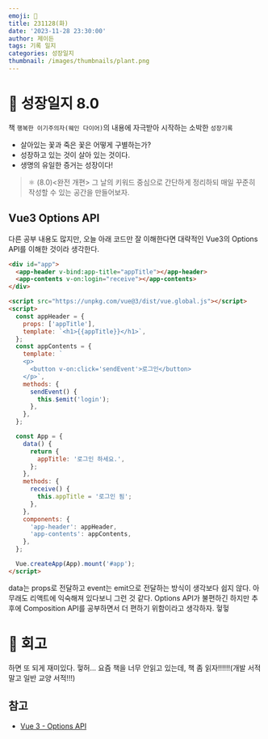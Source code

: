 ```yaml
---
emoji: 🌱
title: 231128(화)
date: '2023-11-28 23:30:00'
author: 제이든
tags: 기록 일지
categories: 성장일지
thumbnail: /images/thumbnails/plant.png
---
```


# 🌱 성장일지 8.0

책 `행복한 이기주의자(웨인 다이어)`의 내용에 자극받아 시작하는 소박한 `성장기록`

- 살아있는 꽃과 죽은 꽃은 어떻게 구별하는가?
- 성장하고 있는 것이 살아 있는 것이다.
- 생명의 유일한 증거는 성장이다!

> ⚛ (8.0)<완전 개편> 그 날의 키워드 중심으로 간단하게 정리하되 매일 꾸준히 작성할 수 있는 공간을 만들어보자.

## Vue3 Options API

다른 공부 내용도 많지만, 오늘 아래 코드만 잘 이해한다면 대략적인 Vue3의 Options API를 이해한 것이라 생각한다.

```html
<div id="app">
  <app-header v-bind:app-title="appTitle"></app-header>
  <app-contents v-on:login="receive"></app-contents>
</div>

<script src="https://unpkg.com/vue@3/dist/vue.global.js"></script>
<script>
  const appHeader = {
    props: ['appTitle'],
    template: `<h1>{{appTitle}}</h1>`,
  };
  const appContents = {
    template: `
    <p>
      <button v-on:click='sendEvent'>로그인</button>
    </p>`,
    methods: {
      sendEvent() {
        this.$emit('login');
      },
    },
  };

  const App = {
    data() {
      return {
        appTitle: '로그인 하세요.',
      };
    },
    methods: {
      receive() {
        this.appTitle = '로그인 됨';
      },
    },
    components: {
      'app-header': appHeader,
      'app-contents': appContents,
    },
  };

  Vue.createApp(App).mount('#app');
</script>
```

data는 props로 전달하고 event는 emit으로 전달하는 방식이 생각보다 쉽지 않다. 아무래도 리액트에 익숙해져 있다보니 그런 것 같다. Options API가 불편하긴 하지만 추후에 Composition API를 공부하면서 더 편하기 위함이라고 생각하자. 헣헣

# 📝 회고

하면 또 되게 재미있다. 헣허... 요즘 책을 너무 안읽고 있는데, 책 좀 읽자!!!!!!(개발 서적말고 일반 교양 서적!!!)

## 참고

- [Vue 3 - Options API](https://ko.vuejs.org/guide/introduction.html)
